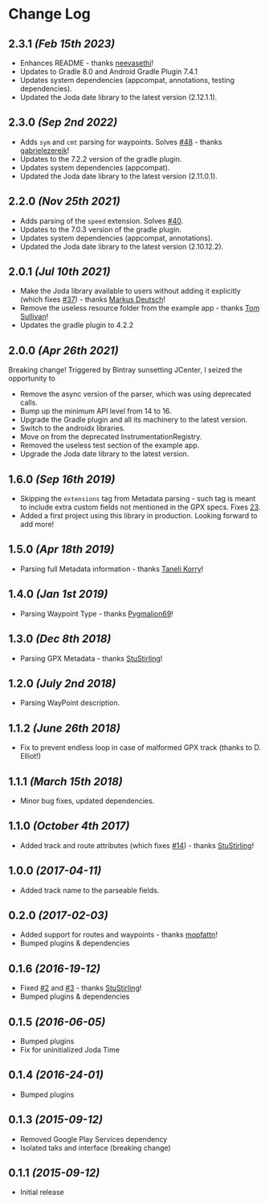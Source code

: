# Change Log

## 2.3.1 *(Feb 15th 2023)*

* Enhances README - thanks [neevasethi](https://github.com/neevasethi)!
* Updates to Gradle 8.0 and Android Gradle Plugin 7.4.1
* Updates system dependencies (appcompat, annotations, testing dependencies).
* Updated the Joda date library to the latest version (2.12.1.1).


## 2.3.0 *(Sep 2nd 2022)*

* Adds `sym` and `cmt` parsing for waypoints. Solves [#48](https://github.com/ticofab/android-gpx-parser/issues/48) - thanks [gabrielezereik](https://github.com/gabrielezereik)!
* Updates to the 7.2.2 version of the gradle plugin.
* Updates system dependencies (appcompat).
* Updated the Joda date library to the latest version (2.11.0.1).

## 2.2.0 *(Nov 25th 2021)*

* Adds parsing of the `speed` extension. Solves [#40](https://github.com/ticofab/android-gpx-parser/issues/40).
* Updates to the 7.0.3 version of the gradle plugin.
* Updates system dependencies (appcompat, annotations).
* Updated the Joda date library to the latest version (2.10.12.2).

## 2.0.1 *(Jul 10th 2021)*

* Make the Joda library available to users without adding it explicitly (which fixes [#37](https://github.com/ticofab/android-gpx-parser/issues/37)) - thanks [Markus Deutsch](https://github.com/moopat)!
* Remove the useless resource folder from the example app - thanks [Tom Sullivan](https://github.com/msbit)!
* Updates the gradle plugin to 4.2.2

## 2.0.0 *(Apr 26th 2021)* 

Breaking change! Triggered by Bintray sunsetting JCenter, I seized the opportunity to
* Remove the async version of the parser, which was using deprecated calls.
* Bump up the minimum API level from 14 to 16.
* Upgrade the Gradle plugin and all its machinery to the latest version.
* Switch to the androidx libraries.
* Move on from the deprecated InstrumentationRegistry.
* Removed the useless test section of the example app.
* Upgrade the Joda date library to the latest version.

## 1.6.0 *(Sep 16th 2019)* 

* Skipping the `extensions` tag from Metadata parsing - such tag is meant to include extra custom fields not mentioned in the GPX specs. Fixes [23](https://github.com/ticofab/android-gpx-parser/issues/23).
* Added a first project using this library in production. Looking forward to add more!

## 1.5.0 *(Apr 18th 2019)* 

* Parsing full Metadata information - thanks [Taneli Korry](https://github.com/tkorri)!

## 1.4.0 *(Jan 1st 2019)* 

* Parsing Waypoint Type - thanks [Pygmalion69](https://github.com/Pygmalion69)!

## 1.3.0 *(Dec 8th 2018)* 

* Parsing GPX Metadata - thanks [StuStirling](https://github.com/StuStirling)!

## 1.2.0 *(July 2nd 2018)*

* Parsing WayPoint description.

## 1.1.2 *(June 26th 2018)*

* Fix to prevent endless loop in case of malformed GPX track (thanks to D. Elliot!)

## 1.1.1 *(March 15th 2018)*

* Minor bug fixes, updated dependencies.  

## 1.1.0 *(October 4th 2017)*

* Added track and route attributes (which fixes [#14](https://github.com/ticofab/android-gpx-parser/issues/14)) - thanks [StuStirling](https://github.com/StuStirling)! 

## 1.0.0 *(2017-04-11)*

* Added track name to the parseable fields.

## 0.2.0 *(2017-02-03)*

* Added support for routes and waypoints - thanks [mopfattn](https://github.com/mopfattn)!
* Bumped plugins & dependencies

## 0.1.6 *(2016-19-12)*

 * Fixed [#2](https://github.com/ticofab/android-gpx-parser/issues/2) and [#3](https://github.com/ticofab/android-gpx-parser/issues/3) - thanks [StuStirling](https://github.com/StuStirling)!
 * Bumped plugins & dependencies

## 0.1.5 *(2016-06-05)*

 * Bumped plugins
 * Fix for uninitialized Joda Time

## 0.1.4 *(2016-24-01)*

 * Bumped plugins

## 0.1.3 *(2015-09-12)*

 * Removed Google Play Services dependency
 * Isolated taks and interface (breaking change)

## 0.1.1 *(2015-09-12)*

 * Initial release
